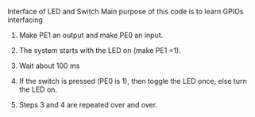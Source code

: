 Interface of LED and Switch
Main purpose of this code is to learn GPIOs interfacing

1) Make PE1 an output and make PE0 an input. 

2) The system starts with the LED on (make PE1 =1). 

3) Wait about 100 ms

4) If the switch is pressed (PE0 is 1), then toggle the LED once, else turn the LED on. 

5) Steps 3 and 4 are repeated over and over.
